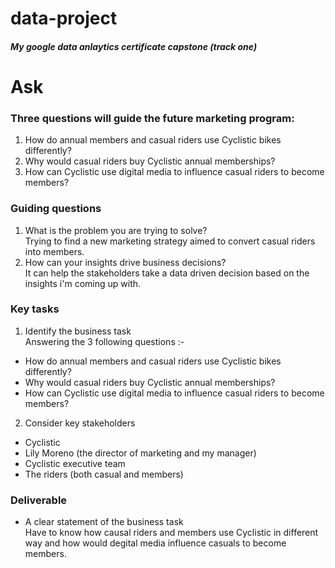 # data-project
##### My google data anlaytics certificate capstone (track one)

# Ask

### Three questions will guide the future marketing program:
1. How do annual members and casual riders use Cyclistic bikes differently?
2. Why would casual riders buy Cyclistic annual memberships?
3. How can Cyclistic use digital media to influence casual riders to become members?

### Guiding questions
1. What is the problem you are trying to solve?  
Trying to find a new marketing strategy aimed to convert casual riders into members.
2. How can your insights drive business decisions?  
It can help the stakeholders take a data driven decision based on the insights i'm coming up with.

### Key tasks
1. Identify the business task  
Answering the 3 following questions :-  
- How do annual members and casual riders use Cyclistic bikes differently?
- Why would casual riders buy Cyclistic annual memberships?
- How can Cyclistic use digital media to influence casual riders to become members?
2. Consider key stakeholders  
- Cyclistic  
- Lily Moreno (the director of marketing and my manager)
- Cyclistic executive team
- The riders (both casual and members)

### Deliverable
- A clear statement of the business task  
Have to know how causal riders and members use Cyclistic in different way and how would degital media influence casuals to become members.